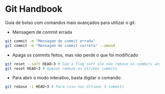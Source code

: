 # Git Handbook

Guia de bolso com comandos mais avançados para utilizar o git.

- Mensagem de commit errada

``` bash
git commit -m "Mensagem de commit errada"
git commit -m "Mensagem de commit correta" --amend
```

- Apaga os commits feitos, mas não perde o que foi modificado

``` bash
git reset --soft HEAD~3 # Com a flag soft ele não remove os commits anteriores
git reset HEAD~3 # Apenas remove os últimos commits
```

- Para abrir o modo interativo, basta digitar o comando:

``` bash
git rebase -i HEAD~3 # Fara isso nos últimos 3 commits
```